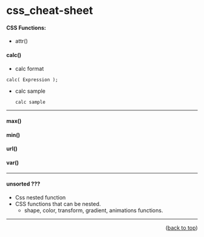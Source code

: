 <a name="topage"></a>

# css_cheat-sheet

#### CSS Functions: 

* attr()	

#### calc() 

* calc format
```
calc( Expression );
```
* calc sample 
    ```
    calc sample
    ```
----

#### max()

#### min()

#### url()

#### var()

----

#### unsorted ??? 
* Css nested function
* CSS functions that can be nested.
    * shape, color, transform, gradient, animations functions. 


----

<p align="right">(<a href="#topage">back to top</a>)</p>
<br/>
<br/>
